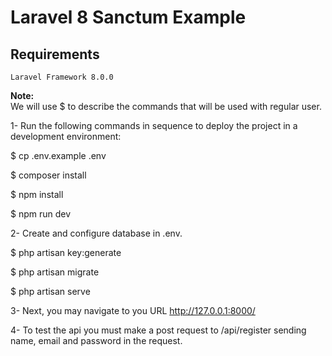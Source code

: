 # Laravel 8 Sanctum Example

## Requirements
```
Laravel Framework 8.0.0
```
<b>Note:</b>
<br />
We will use $ to describe the commands that will be used with regular user.

1- Run the following commands in sequence to deploy the project in a development
environment:

$ cp .env.example .env

$ composer install

$ npm install

$ npm run dev

2- Create and configure database in .env.

$ php artisan key:generate

$ php artisan migrate

$ php artisan serve

3- Next, you may navigate to you URL http://127.0.0.1:8000/

4- To test the api you must make a post request to /api/register sending name,
email and password in the request.